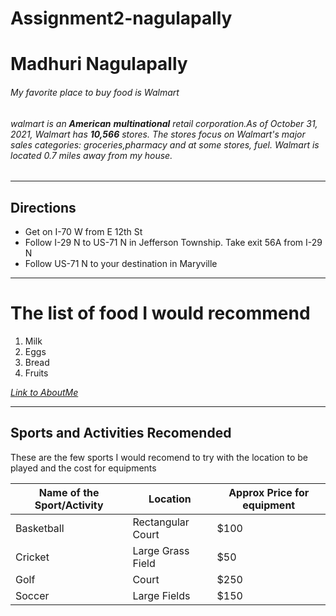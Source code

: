 # Assignment2-nagulapally
# Madhuri Nagulapally
###### My favorite place to buy food is Walmart
###### walmart is an **American** __multinational__ retail corporation.As of October 31, 2021, Walmart has **10,566** stores. The stores focus on  Walmart's major sales categories: groceries,pharmacy and at some stores, fuel. Walmart is located 0.7 miles away from my house.
___
## Directions
* Get on I-70 W from E 12th St 
* Follow I-29 N to US-71 N in Jefferson Township. Take exit 56A from I-29 N
* Follow US-71 N to your destination in Maryville
___

# The list of food I would recommend
1. Milk
2. Eggs
3. Bread
4. Fruits

[*Link to AboutMe*](https://github.com/Madhuri221998/assignment2-nagulapally/blob/main/AboutMe.md)

___

## Sports and Activities Recomended

These are the few sports I would recomend to try with the location to be played and the cost for equipments

| Name of the Sport/Activity | Location | Approx Price for equipment |
| --- | --- | --- |
| Basketball | Rectangular Court | $100 |
| Cricket | Large Grass Field | $50 |
| Golf | Court | $250 |
| Soccer | Large Fields | $150 |
